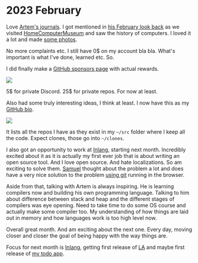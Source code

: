 # 2023 February

Love [Artem's journals](https://agentcooper.io/). I got mentioned in [his February look back](https://agentcooper.io/posts/february-2023/) as we visited [HomeComputerMuseum](https://www.homecomputermuseum.nl/#intro) and saw the history of computers. I loved it a lot and made [some photos](https://twitter.com/nikitavoloboev/status/1629949668296646658).

No more complaints etc. I still have 0$ on my account bla bla. What's important is what I've done, learned etc. So.

I did finally make a [GitHub sponsors page](https://github.com/sponsors/nikitavoloboev) with actual rewards.

![](https://images.nikiv.dev/github-sponsors-23.png)

5$ for private Discord. 25$ for private repos. For now at least.

Also had some truly interesting ideas, I think at least. I now have this as my [GitHub bio](https://github.com/nikitavoloboev).

![](https://images.nikiv.dev/github-bio-23.png)

It lists all the repos I have as they exist in my `~/src` folder where I keep all the code. Expect clones, those go into `~/clones`.

I also got an opportunity to work at [Inlang](https://inlang.com/), starting next month. Incredibly excited about it as it is actually my first ever job that is about writing an open source tool. And I love open source. And hate localizations. So am exciting to solve them. [Samuel](https://github.com/samuelstroschein) thought about the problem a lot and does have a very nice solution to the problem [using git](https://inlang.com/blog/notes-on-git-based-architecture) running in the browser. 

Aside from that, talking with Artem is always inspiring. He is learning compilers now and building his own programming language. Talking to him about difference between stack and heap and the different stages of compilers was eye opening. Need to take time to do some OS course and actually make some compiler too. My understanding of how things are laid out in memory and how languages work is too high level now.

Overall great month. And am exciting about the next one. Every day, moving closer and closer the goal of being happy with the way things are.

Focus for next month is [Inlang](https://inlang.com/), getting first release of [LA](https://github.com/learn-anything/learn-anything/) and maybe first release of [my todo app](https://github.com/nikitavoloboev/zen). 

